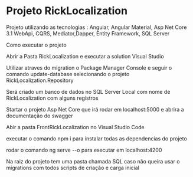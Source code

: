# Projeto RickLocalization

Projeto utilizando as tecnologias : Angular, Angular Material, Asp Net Core 3.1 WebApi, CQRS, Mediator,Dapper, Entity Framework, SQL Server

Como executar o projeto

Abrir a Pasta RickLocalization e executar a solution Visual Studio

Utilizar atraves do migration o Package Manager Console e seguir o comando update-database selecionando o projeto RickLocalization.Repository 

Será criado um banco de dados no SQL Server Local com nome de RickLocalization com alguns registros

Startar o projeto Asp Net Core que irá rodar em localhost:5000 e abrira a documentação do swagger

Abir a pasta FrontRickLocalization no Visual Studio Code

executar o comando npm i para instalar todas as dependencias do projeto

rodar o comando ng serve --o para executar em localhost:4200

Na raiz do projeto tem uma pasta chamada SQL caso não queira usar o migrations com todos scripts de criação e carga inicial
